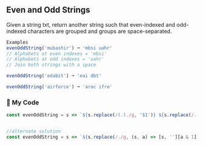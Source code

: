 ## Even and Odd Strings
Given a string txt, return another string such that even-indexed and odd-indexed characters are grouped and groups are space-separated.
```js
Examples
evenOddString('mubashir') ➞ 'mbsi uahr'
// Alphabets at even indexes = 'mbsi'
// Alphabets at odd indexes = 'uahr'
// Join both strings with a space

evenOddString('edabit') ➞ 'eai dbt'

evenOddString('airforce') ➞ 'aroc ifre'
```
### :hibiscus: My Code
```js
const evenOddString = s => `${s.replace(/(.)./g, '$1')} ${s.replace(/.(.)?/g, '$1')}`;


//alternate solution
const evenOddString = s => `${s.replace(/./g, (s, a) => [s, ''][a & 1])} ${s.replace(/./g, (s, a) => ['', s][a & 1])}`;
```
